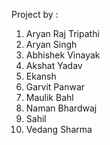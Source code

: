 Project by :
1. Aryan Raj Tripathi 
2. Aryan Singh
3. Abhishek Vinayak
4. Akshat Yadav
5. Ekansh  
6. Garvit Panwar
7. Maulik Bahl
8. Naman Bhardwaj
9. Sahil
10. Vedang Sharma 